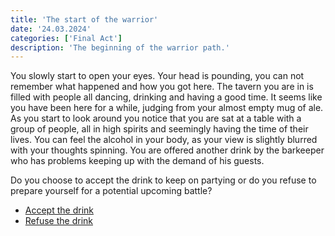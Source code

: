 ```yaml
---
title: 'The start of the warrior'
date: '24.03.2024'
categories: ['Final Act']
description: 'The beginning of the warrior path.'
---
```


You slowly start to open your eyes. Your head is pounding, you can not remember what happened and
how you got here. The tavern you are in is filled with people all dancing, drinking and having a
good time. It seems like you have been here for a while, judging from your almost empty mug of ale.
As you start to look around you notice that you are sat at a table with a group of people, all in
high spirits and seemingly having the time of their lives. You can feel the alcohol in your body, as
your view is slightly blurred with your thoughts spinning. You are offered another drink by the
barkeeper who has problems keeping up with the demand of his guests. 

Do you choose to accept the drink to keep on partying or do you refuse to prepare yourself for a
potential upcoming battle?

- [Accept the drink](final_act_warrior_drunk)
- [Refuse the drink](final_act_warrior_accept)
